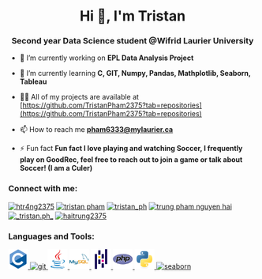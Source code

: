 <h1 align="center">Hi 👋, I'm Tristan</h1>
<h3 align="center">Second year Data Science student @Wifrid Laurier University</h3>

- 🔭 I’m currently working on **EPL Data Analysis Project**

- 🌱 I’m currently learning **C, GIT, Numpy, Pandas, Mathplotlib, Seaborn, Tableau**

- 👨‍💻 All of my projects are available at [https://github.com/TristanPham2375?tab=repositories](https://github.com/TristanPham2375?tab=repositories)

- 📫 How to reach me **pham6333@mylaurier.ca**

- ⚡ Fun fact **Fun fact I love playing and watching Soccer, I frequently play on GoodRec, feel free to reach out to join a game or talk about Soccer! (I am a Culer)**

<h3 align="left">Connect with me:</h3>
<p align="left">
<a href="https://twitter.com/htr4ng2375" target="blank"><img align="center" src="https://raw.githubusercontent.com/rahuldkjain/github-profile-readme-generator/master/src/images/icons/Social/twitter.svg" alt="htr4ng2375" height="30" width="40" /></a>
<a href="https://linkedin.com/in/tristan pham" target="blank"><img align="center" src="https://raw.githubusercontent.com/rahuldkjain/github-profile-readme-generator/master/src/images/icons/Social/linked-in-alt.svg" alt="tristan pham" height="30" width="40" /></a>
<a href="https://kaggle.com/tristan_ph" target="blank"><img align="center" src="https://raw.githubusercontent.com/rahuldkjain/github-profile-readme-generator/master/src/images/icons/Social/kaggle.svg" alt="tristan_ph" height="30" width="40" /></a>
<a href="https://fb.com/trung pham nguyen hai" target="blank"><img align="center" src="https://raw.githubusercontent.com/rahuldkjain/github-profile-readme-generator/master/src/images/icons/Social/facebook.svg" alt="trung pham nguyen hai" height="30" width="40" /></a>
<a href="https://instagram.com/_tristan.ph_" target="blank"><img align="center" src="https://raw.githubusercontent.com/rahuldkjain/github-profile-readme-generator/master/src/images/icons/Social/instagram.svg" alt="_tristan.ph_" height="30" width="40" /></a>
<a href="https://www.leetcode.com/haitrung2375" target="blank"><img align="center" src="https://raw.githubusercontent.com/rahuldkjain/github-profile-readme-generator/master/src/images/icons/Social/leet-code.svg" alt="haitrung2375" height="30" width="40" /></a>
</p>

<h3 align="left">Languages and Tools:</h3>
<p align="left"> <a href="https://www.cprogramming.com/" target="_blank" rel="noreferrer"> <img src="https://raw.githubusercontent.com/devicons/devicon/master/icons/c/c-original.svg" alt="c" width="40" height="40"/> </a> <a href="https://git-scm.com/" target="_blank" rel="noreferrer"> <img src="https://www.vectorlogo.zone/logos/git-scm/git-scm-icon.svg" alt="git" width="40" height="40"/> </a> <a href="https://www.java.com" target="_blank" rel="noreferrer"> <img src="https://raw.githubusercontent.com/devicons/devicon/master/icons/java/java-original.svg" alt="java" width="40" height="40"/> </a> <a href="https://www.mysql.com/" target="_blank" rel="noreferrer"> <img src="https://raw.githubusercontent.com/devicons/devicon/master/icons/mysql/mysql-original-wordmark.svg" alt="mysql" width="40" height="40"/> </a> <a href="https://pandas.pydata.org/" target="_blank" rel="noreferrer"> <img src="https://raw.githubusercontent.com/devicons/devicon/2ae2a900d2f041da66e950e4d48052658d850630/icons/pandas/pandas-original.svg" alt="pandas" width="40" height="40"/> </a> <a href="https://www.php.net" target="_blank" rel="noreferrer"> <img src="https://raw.githubusercontent.com/devicons/devicon/master/icons/php/php-original.svg" alt="php" width="40" height="40"/> </a> <a href="https://www.python.org" target="_blank" rel="noreferrer"> <img src="https://raw.githubusercontent.com/devicons/devicon/master/icons/python/python-original.svg" alt="python" width="40" height="40"/> </a> <a href="https://seaborn.pydata.org/" target="_blank" rel="noreferrer"> <img src="https://seaborn.pydata.org/_images/logo-mark-lightbg.svg" alt="seaborn" width="40" height="40"/> </a> </p>
